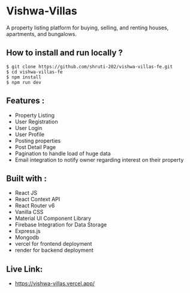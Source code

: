 # Vishwa-Villas

A property listing platform for buying, selling, and renting houses, apartments, and bungalows.

## How to install and run locally ?
```
$ git clone https://github.com/shruti-202/vishwa-villas-fe.git
$ cd vishwa-villas-fe
$ npm install
$ npm run dev
```

## Features :
- Property Listing
- User Registration  
- User Login
- User Profile
- Posting properties
- Post Detail Page
- Pagination to handle load of huge data
- Email integration to notify owner regarding interest on their property

## Built with :
- React JS
- React Context API
- React Router v6
- Vanilla CSS
- Material UI Component Library
- Firebase Integration for Data Storage
- Express.js
- Mongodb
- vercel for frontend deployment
- render for backend deployment

## Live Link:
- https://vishwa-villas.vercel.app/
